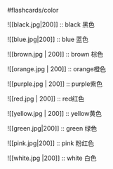 #flashcards/color

![[black.jpg|200]] :: black 黑色  
<!--SR:!2022-12-04,4,270-->

![[blue.jpg|200]] :: blue 蓝色   
<!--SR:!2022-12-04,4,270-->

![[brown.jpg | 200]] :: brown 棕色
<!--SR:!2022-12-01,1,230-->

![[orange.jpg | 200]] :: orange橙色
<!--SR:!2022-12-04,4,270-->

![[purple.jpg | 200]] :: purple紫色
<!--SR:!2022-12-01,1,230-->

![[red.jpg | 200]] :: red红色
<!--SR:!2022-12-04,4,270-->

![[yellow.jpg | 200]] :: yellow黄色
<!--SR:!2022-12-04,4,270-->

![[green.jpg|200]] :: green 绿色
<!--SR:!2022-12-04,4,270-->

![[pink.jpg|200]] :: pink 粉红色
<!--SR:!2022-12-03,3,250-->

![[white.jpg |200]] :: white 白色
<!--SR:!2022-12-01,1,230-->



